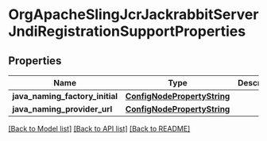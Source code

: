 # OrgApacheSlingJcrJackrabbitServerJndiRegistrationSupportProperties

## Properties
Name | Type | Description | Notes
------------ | ------------- | ------------- | -------------
**java_naming_factory_initial** | [**ConfigNodePropertyString**](ConfigNodePropertyString.md) |  | [optional] 
**java_naming_provider_url** | [**ConfigNodePropertyString**](ConfigNodePropertyString.md) |  | [optional] 

[[Back to Model list]](../README.md#documentation-for-models) [[Back to API list]](../README.md#documentation-for-api-endpoints) [[Back to README]](../README.md)


